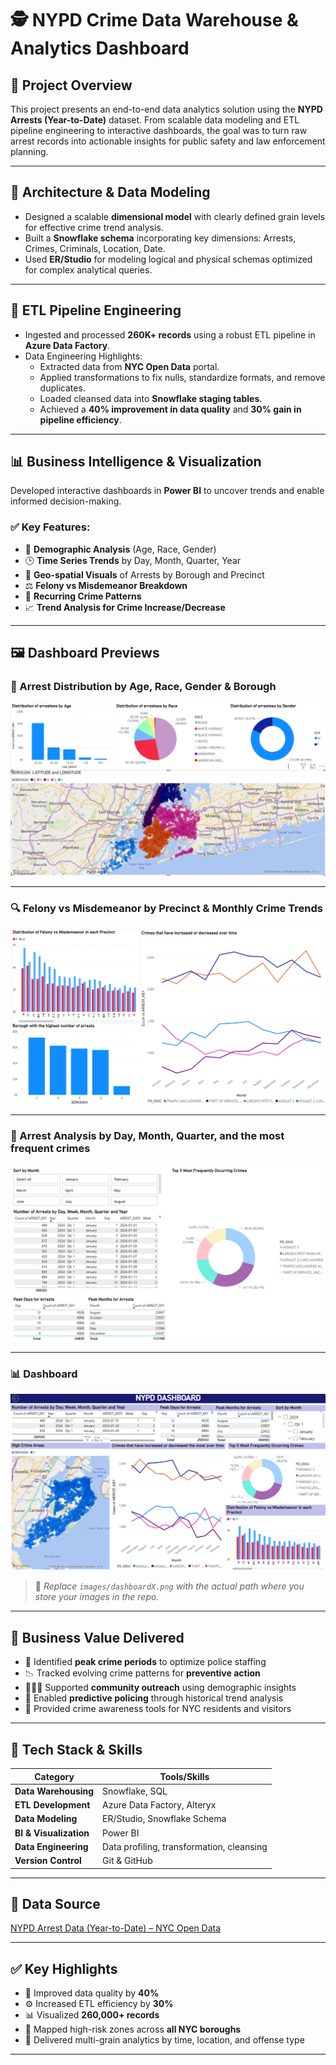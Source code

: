 # 🕵️ NYPD Crime Data Warehouse & Analytics Dashboard

## 📌 Project Overview

This project presents an end-to-end data analytics solution using the **NYPD Arrests (Year-to-Date)** dataset. From scalable data modeling and ETL pipeline engineering to interactive dashboards, the goal was to turn raw arrest records into actionable insights for public safety and law enforcement planning.

---

## 🧱 Architecture & Data Modeling

- Designed a scalable **dimensional model** with clearly defined grain levels for effective crime trend analysis.
- Built a **Snowflake schema** incorporating key dimensions: Arrests, Crimes, Criminals, Location, Date.
- Used **ER/Studio** for modeling logical and physical schemas optimized for complex analytical queries.

---

## 🔄 ETL Pipeline Engineering

- Ingested and processed **260K+ records** using a robust ETL pipeline in **Azure Data Factory**.
- Data Engineering Highlights:
  - Extracted data from **NYC Open Data** portal.
  - Applied transformations to fix nulls, standardize formats, and remove duplicates.
  - Loaded cleansed data into **Snowflake staging tables**.
  - Achieved a **40% improvement in data quality** and **30% gain in pipeline efficiency**.

---

## 📊 Business Intelligence & Visualization

Developed interactive dashboards in **Power BI** to uncover trends and enable informed decision-making.

### ✅ Key Features:
- 👥 **Demographic Analysis** (Age, Race, Gender)
- 🕒 **Time Series Trends** by Day, Month, Quarter, Year
- 📍 **Geo-spatial Visuals** of Arrests by Borough and Precinct
- ⚖️ **Felony vs Misdemeanor Breakdown**
- 🔁 **Recurring Crime Patterns**
- 📈 **Trend Analysis for Crime Increase/Decrease**

---

## 🖼️ Dashboard Previews

### 📌 Arrest Distribution by Age, Race, Gender & Borough
![Dashboard Preview 1](images/dashboard1.png)

---

### 🔍 Felony vs Misdemeanor by Precinct & Monthly Crime Trends
![Dashboard Preview 2](images/dashboard2.png)

---

### 📅 Arrest Analysis by Day, Month, Quarter, and the most frequent crimes
![Dashboard Preview 3](images/dashboard3.png)

---

### 📊 Dashboard
![Dashboard Preview 4](images/dashboard4.png)

> 📸 *Replace `images/dashboardX.png` with the actual path where you store your images in the repo.*

---

## 💼 Business Value Delivered

- 🚓 Identified **peak crime periods** to optimize police staffing
- 📉 Tracked evolving crime patterns for **preventive action**
- 🧑‍🤝‍🧑 Supported **community outreach** using demographic insights
- 🔮 Enabled **predictive policing** through historical trend analysis
- 🧭 Provided crime awareness tools for NYC residents and visitors

---

## 🧰 Tech Stack & Skills

| Category               | Tools/Skills                                    |
|------------------------|-------------------------------------------------|
| **Data Warehousing**   | Snowflake, SQL                                  |
| **ETL Development**    | Azure Data Factory, Alteryx                     |
| **Data Modeling**      | ER/Studio, Snowflake Schema                     |
| **BI & Visualization** | Power BI                                        |
| **Data Engineering**   | Data profiling, transformation, cleansing       |
| **Version Control**    | Git & GitHub                                    |

---

## 📂 Data Source

[NYPD Arrest Data (Year-to-Date) – NYC Open Data](https://data.cityofnewyork.us/Public-Safety/NYPD-Arrest-Data-Year-to-Date-/uip8-fykc)

---

## ✅ Key Highlights

- 🧹 Improved data quality by **40%**
- ⚙️ Increased ETL efficiency by **30%**
- 📊 Visualized **260,000+ records**
- 📍 Mapped high-risk zones across **all NYC boroughs**
- 📅 Delivered multi-grain analytics by time, location, and offense type

---
